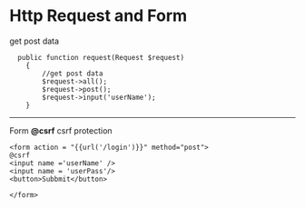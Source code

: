 # Http Request and Form
get post data
```
  public function request(Request $request)
    {
        //get post data
        $request->all();
        $request->post();
        $request->input('userName');
    }
```
---

Form
**@csrf** csrf protection
```
<form action = "{{url('/login')}}" method="post">
@csrf
<input name ='userName' />
<input name = 'userPass'/>
<button>Subbmit</button>

</form>
```

